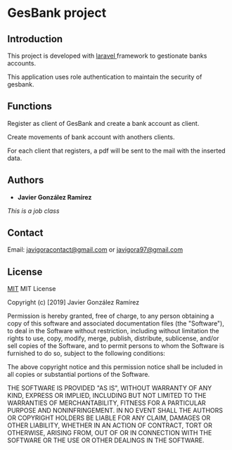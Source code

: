 # GesBank project

## Introduction
  <p>This project is developed with <a href="https://laravel.com/"> laravel </a> framework to gestionate banks accounts.</p>
  <p>This application uses role authentication to maintain the security of gesbank.</p>
  
## Functions
  <p>Register as client of GesBank and create a bank account as client.</p>
  <p>Create movements of bank account with anothers clients.</p>
  <p>For each client that registers, a pdf will be sent to the mail with the inserted data.</p>
  
## Authors

* **Javier González Ramírez**

*This is a job class*


## Contact 

Email: javigoracontact@gmail.com or javigora97@gmail.com


## License
[MIT]()
MIT License

Copyright (c) [2019] Javier González Ramírez

Permission is hereby granted, free of charge, to any person obtaining a copy
of this software and associated documentation files (the "Software"), to deal
in the Software without restriction, including without limitation the rights
to use, copy, modify, merge, publish, distribute, sublicense, and/or sell
copies of the Software, and to permit persons to whom the Software is
furnished to do so, subject to the following conditions:

The above copyright notice and this permission notice shall be included in all
copies or substantial portions of the Software.

THE SOFTWARE IS PROVIDED "AS IS", WITHOUT WARRANTY OF ANY KIND, EXPRESS OR
IMPLIED, INCLUDING BUT NOT LIMITED TO THE WARRANTIES OF MERCHANTABILITY,
FITNESS FOR A PARTICULAR PURPOSE AND NONINFRINGEMENT. IN NO EVENT SHALL THE
AUTHORS OR COPYRIGHT HOLDERS BE LIABLE FOR ANY CLAIM, DAMAGES OR OTHER
LIABILITY, WHETHER IN AN ACTION OF CONTRACT, TORT OR OTHERWISE, ARISING FROM,
OUT OF OR IN CONNECTION WITH THE SOFTWARE OR THE USE OR OTHER DEALINGS IN THE
SOFTWARE.
